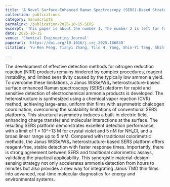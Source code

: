 ```yaml
---
title: "A Novel Surface-Enhanced Raman Spectroscopy (SERS)-Based Strategy for Rapid and Sensitive Detection of NRR Products Using Janus WSSe/WS2 Heterostructures"
collection: publications
category: manuscripts
permalink: /publication/2025-10-15-SERS
excerpt: 'This paper is about the number 1. The number 2 is left for future work.'
date: 2025-10-15
venue: 'Chemical Engineering Journal'
paperurl: 'https://doi.org/10.1016/j.cej.2025.166830'
citation: 'Yu-Ren Peng, Tianyi Zhang, Tilo H. Yang, Shin-Yi Tang, Shih-Ming He, Pei-Husan Wang, Tzi-Yi Yang, Hung-Ti Chen, Shih-Syuan Huang, Yuan-Chun Chen, Hao-Chung Kuo, Jing Kong, and Yu-Lun Chueh, &quot;A Novel Surface-Enhanced Raman Spectroscopy (SERS)-Based Strategy for Rapid and Sensitive Detection of NRR Products Using Janus WSSe/WS2 Heterostructures&quot; <i>Chemical Engineering Journal<i>, 522, 166830 (2025)

---
```

The development of effective detection methods for nitrogen reduction reaction (NRR) products remains hindered by complex procedures, reagent instability, and limited sensitivity caused by the typically low ammonia yield. To overcome these limitations, a Janus WSSe/WS₂ heterostructure-based surface enhanced Raman spectroscopy (SERS) platform for rapid and sensitive detection of electrochemical ammonia products is developed. The heterostructure is synthesized using a chemical vapor reaction (CVR) method, achieving large-area, uniform thin films with asymmetric chalcogen coordination, overcoming the scalability limitations of conventional SERS platforms. This structural asymmetry induces a built-in electric field, enhancing charge transfer and molecular interactions at the surface. The resulting SERS platform demonstrates excellent detection performance, with a limit of 1 × 10^−13 M for crystal violet and 5 nM for NH₄Cl, and a broad linear range up to 5 mM. Compared with traditional colorimetric methods, the Janus WSSe/WS₂ heterostructure-based SERS platform offers reagent-free, stable detection with faster response times. Importantly, there is strong agreement between SERS and traditional colorimetric assays, validating the practical applicability. This synergistic material-design–sensing strategy not only accelerates ammonia detection from hours to minutes but also provides a new way for integrating Janus TMD thin films into advanced, real-time molecular diagnostics for energy and environmental systems.


